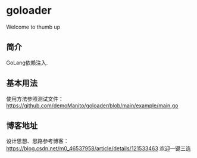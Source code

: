 # goloader
Welcome to thumb up

## 简介
GoLang依赖注入.


## 基本用法
使用方法参照测试文件：https://github.com/demoManito/goloader/blob/main/example/main.go <br>

## 博客地址
设计思想、思路参考博客：https://blog.csdn.net/m0_46537958/article/details/121533463 欢迎一键三连
